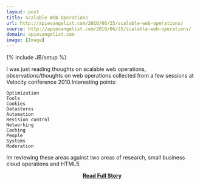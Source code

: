 ```yaml
---
layout: post
title: Scalable Web Operations
url: http://apievangelist.com/2010/06/25/scalable-web-operations/
source: http://apievangelist.com/2010/06/25/scalable-web-operations/
domain: apievangelist.com
image: [Image]
---
```

{% include JB/setup %}<p>I was just reading thoughts on scalable web operations, observations/thoughts on web operations collected from a few sessions at Velocity conference 2010.Interesting points:

	Optimization
	Tools
	Cookies
	Datastores
	Automation
	Revision control
	Networking
	Caching
	People
	Systems
	Moderation

Im reviewing these areas against two areas of research, small business cloud operations and HTML5.</p>
<center><p><a href="http://apievangelist.com/2010/06/25/scalable-web-operations/" style='padding:25px; font-sze:18px; font-weight: bold;'>Read Full Story</a></p></center>
